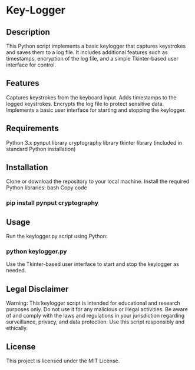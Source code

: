 # Key-Logger

## Description

This Python script implements a basic keylogger that captures keystrokes and saves them to a log file. It includes additional features such as timestamps, encryption of the log file, and a simple Tkinter-based user interface for control.

## Features

Captures keystrokes from the keyboard input.
Adds timestamps to the logged keystrokes.
Encrypts the log file to protect sensitive data.
Implements a basic user interface for starting and stopping the keylogger.

## Requirements

Python 3.x
pynput library
cryptography library
tkinter library (included in standard Python installation)

## Installation

Clone or download the repository to your local machine.
Install the required Python libraries:
bash
Copy code
### pip install pynput cryptography

## Usage

Run the keylogger.py script using Python:

### python keylogger.py

Use the Tkinter-based user interface to start and stop the keylogger as needed.

## Legal Disclaimer

Warning: This keylogger script is intended for educational and research purposes only. Do not use it for any malicious or illegal activities. Be aware of and comply with the laws and regulations in your jurisdiction regarding surveillance, privacy, and data protection. Use this script responsibly and ethically.

## License
This project is licensed under the MIT License.
